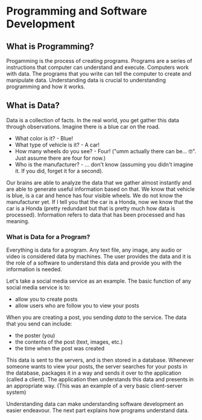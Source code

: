 # Programming and Software Development

## What is Programming?

Progamming is the process of creating programs. Programs are a series of instructions that computer can understand and execute. Computers work with data. The programs that you write can tell the computer to create and manipulate data. Understanding data is crucial to understanding programming and how it works.

## What is Data?

Data is a collection of facts. In the real world, you get gather this data through observations. Imagine there is a blue car on the road. 
- What color is it? - Blue! 
- What type of vehicle is it? - A car! 
- How many wheels do you see? - Four! ("umm actually there can be... 🤓". Just assume there are four for now.)
- Who is the manufacturer? - ... don't know (assuming you didn't imagine it. If you did, forget it for a second).

Our brains are able to analyze the data that we gather almost instantly and are able to generate useful information based on that. We know that vehicle is blue, is a car and hence has four visible wheels. We do not know the manufacturer yet. If I tell you that the car is a Honda, now we know that the car is a Honda (pretty redundant but that is pretty much how data is processed). Information refers to data that has been processed and has meaning.

### What is Data for a Program?
Everything is data for a program. Any text file, any image, any audio or video is considered data by machines. The user provides the data and it is the role of a software to understand this data and provide you with the information is needed.

Let's take a social media service as an example. The basic function of any social media service is to:
- allow you to create posts
- allow users who are follow you to view your posts

When you are creating a post, you sending *data* to the service. The data that you send can include: 
- the poster (you)
- the contents of the post (text, images, etc.)
- the time when the post was created

This data is sent to the servers, and is then stored in a database. Whenever someone wants to view your posts, the server searches for your posts in the database, packages it in a way and sends it over to the application (called a client). The application then understands this data and presents in an appropriate way. (This was an example of a very basic client-server system)

Understanding data can make understanding software development an easier endeavour. The next part explains how programs understand data.